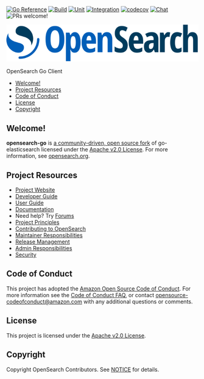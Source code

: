 [![Go Reference](https://pkg.go.dev/badge/github.com/opensearch-project/opensearch-go.svg)](https://pkg.go.dev/github.com/opensearch-project/opensearch-go)
[![Build](https://github.com/opensearch-project/opensearch-go/actions/workflows/lint.yml/badge.svg)](https://github.com/opensearch-project/opensearch-go/actions/workflows/lint.yml)
[![Unit](https://github.com/opensearch-project/opensearch-go/actions/workflows/test-unit.yml/badge.svg)](https://github.com/opensearch-project/opensearch-go/actions/workflows/test-unit.yml)
[![Integration](https://github.com/opensearch-project/opensearch-go/actions/workflows/test-integration.yml/badge.svg)](https://github.com/opensearch-project/opensearch-go/actions/workflows/test-integration.yml)
[![codecov](https://codecov.io/gh/opensearch-project/opensearch-go/branch/main/graph/badge.svg?token=MI9g3KYHVx)](https://codecov.io/gh/opensearch-project/opensearch-go)
[![Chat](https://img.shields.io/badge/chat-on%20forums-blue)](https://discuss.opendistrocommunity.dev/c/clients/)
![PRs welcome!](https://img.shields.io/badge/PRs-welcome!-success)

![OpenSearch logo](OpenSearch.svg)

OpenSearch Go Client

- [Welcome!](#welcome)
- [Project Resources](#project-resources)
- [Code of Conduct](#code-of-conduct)
- [License](#license)
- [Copyright](#copyright)

## Welcome!

**opensearch-go** is [a community-driven, open source fork](https://aws.amazon.com/blogs/opensource/introducing-opensearch/) of go-elasticsearch licensed under the [Apache v2.0 License](LICENSE.txt). For more information, see [opensearch.org](https://opensearch.org/).

## Project Resources

* [Project Website](https://opensearch.org/)
* [Developer Guide](DEVELOPER_GUIDE.md)
* [User Guide](USER_GUIDE.md)
* [Documentation](https://opensearch.org/docs/)
* Need help? Try [Forums](https://discuss.opendistrocommunity.dev/c/clients/)
* [Project Principles](https://opensearch.org/#principles)
* [Contributing to OpenSearch](CONTRIBUTING.md)
* [Maintainer Responsibilities](MAINTAINERS.md)
* [Release Management](RELEASING.md)
* [Admin Responsibilities](ADMINS.md)
* [Security](SECURITY.md)

## Code of Conduct

This project has adopted the [Amazon Open Source Code of Conduct](CODE_OF_CONDUCT.md). For more information see the [Code of Conduct FAQ](https://aws.github.io/code-of-conduct-faq), or contact [opensource-codeofconduct@amazon.com](mailto:opensource-codeofconduct@amazon.com) with any additional questions or comments.

## License

This project is licensed under the [Apache v2.0 License](LICENSE.txt).

## Copyright

Copyright OpenSearch Contributors. See [NOTICE](NOTICE.txt) for details.
